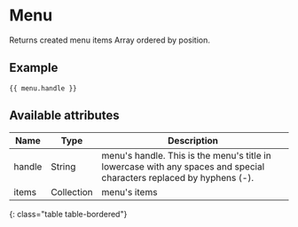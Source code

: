 # Menu

Returns created menu items Array ordered by position.

## Example

~~~ liquid
{{ menu.handle }}
~~~

## Available attributes

Name   | Type       | Description
-------|------------|------------
handle | String     | menu's handle. This is the menu's title in lowercase with any spaces and special characters replaced by hyphens (-).
items  | Collection | menu's items
{: class="table table-bordered"}
